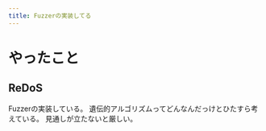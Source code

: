 ```yaml
---
title: Fuzzerの実装してる
---
```


# やったこと

## ReDoS

Fuzzerの実装している。
遺伝的アルゴリズムってどんなんだっけとひたすら考えている。
見通しが立たないと厳しい。
